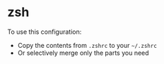 # zsh

To use this configuration:

- Copy the contents from `.zshrc` to your `~/.zshrc`
- Or selectively merge only the parts you need
